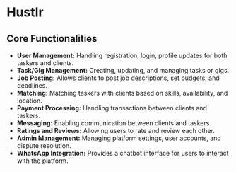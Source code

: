 # Hustlr

## Core Functionalities

* **User Management:** Handling registration, login, profile updates for both taskers and clients.
* **Task/Gig Management:** Creating, updating, and managing tasks or gigs.
* **Job Posting:** Allows clients to post job descriptions, set budgets, and deadlines.
* **Matching:** Matching taskers with clients based on skills, availability, and location.
* **Payment Processing:** Handling transactions between clients and taskers.
* **Messaging:** Enabling communication between clients and taskers.
* **Ratings and Reviews:** Allowing users to rate and review each other.
* **Admin Management:** Managing platform settings, user accounts, and dispute resolution.
* **WhatsApp Integration:** Provides a chatbot interface for users to interact with the platform.
